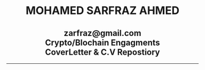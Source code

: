  <h1 align="center">
   MOHAMED SARFRAZ AHMED
 </h1>
 <h2 align="center">
 zarfraz@gmail.com<br>
   Crypto/Blochain Engagments <br>
   CoverLetter & C.V Repostiory
 </h2>

----
